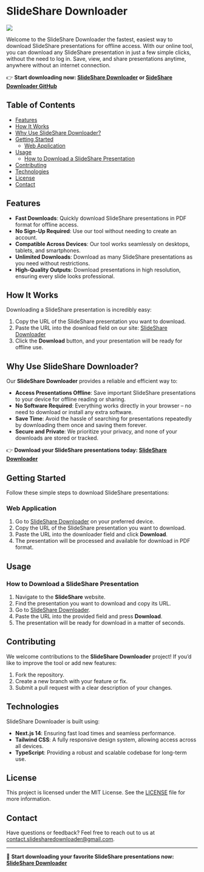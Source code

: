 # SlideShare Downloader

<img align:center src=https://slideshare-downloader.com/opengraph-image.png>

Welcome to the SlideShare Downloader the fastest, easiest way to download SlideShare presentations for offline access. With our online tool, you can download any SlideShare presentation in just a few simple clicks, without the need to log in. Save, view, and share presentations anytime, anywhere without an internet connection.

👉 **Start downloading now: [SlideShare Downloader](https://slideshare-downloader.com) or [SideShare Downloader GitHub](https://slidesharedownloader.github.io/slidesharedownloader/)** 


## Table of Contents

- [Features](#features)
- [How It Works](#how-it-works)
- [Why Use SlideShare Downloader?](#why-use-slideshare-downloader)
- [Getting Started](#getting-started)
  - [Web Application](#web-application)
- [Usage](#usage)
  - [How to Download a SlideShare Presentation](#how-to-download-a-slideshare-presentation)
- [Contributing](#contributing)
- [Technologies](#technologies)
- [License](#license)
- [Contact](#contact)

## Features

- **Fast Downloads**: Quickly download SlideShare presentations in PDF format for offline access.
- **No Sign-Up Required**: Use our tool without needing to create an account.
- **Compatible Across Devices**: Our tool works seamlessly on desktops, tablets, and smartphones.
- **Unlimited Downloads**: Download as many SlideShare presentations as you need without restrictions.
- **High-Quality Outputs**: Download presentations in high resolution, ensuring every slide looks professional.

## How It Works

Downloading a SlideShare presentation is incredibly easy:
1. Copy the URL of the SlideShare presentation you want to download.
2. Paste the URL into the download field on our site: [SlideShare Downloader](https://slideshare-downloader.com)
3. Click the **Download** button, and your presentation will be ready for offline use.

## Why Use SlideShare Downloader?

Our **SlideShare Downloader** provides a reliable and efficient way to:
- **Access Presentations Offline**: Save important SlideShare presentations to your device for offline reading or sharing.
- **No Software Required**: Everything works directly in your browser – no need to download or install any extra software.
- **Save Time**: Avoid the hassle of searching for presentations repeatedly by downloading them once and saving them forever.
- **Secure and Private**: We prioritize your privacy, and none of your downloads are stored or tracked.

👉 **Download your SlideShare presentations today: [SlideShare Downloader](https://slideshare-downloader.com)**

## Getting Started

Follow these simple steps to download SlideShare presentations:

### Web Application

1. Go to [SlideShare Downloader](https://slideshare-downloader.com) on your preferred device.
2. Copy the URL of the SlideShare presentation you want to download.
3. Paste the URL into the downloader field and click **Download**.
4. The presentation will be processed and available for download in PDF format.

## Usage

### How to Download a SlideShare Presentation

1. Navigate to the **SlideShare** website.
2. Find the presentation you want to download and copy its URL.
3. Go to [SlideShare Downloader](https://slideshare-downloader.com).
4. Paste the URL into the provided field and press **Download**.
5. The presentation will be ready for download in a matter of seconds.

## Contributing

We welcome contributions to the **SlideShare Downloader** project! If you’d like to improve the tool or add new features:
1. Fork the repository.
2. Create a new branch with your feature or fix.
3. Submit a pull request with a clear description of your changes.

## Technologies

SlideShare Downloader is built using:
- **Next.js 14**: Ensuring fast load times and seamless performance.
- **Tailwind CSS**: A fully responsive design system, allowing access across all devices.
- **TypeScript**: Providing a robust and scalable codebase for long-term use.

## License

This project is licensed under the MIT License. See the [LICENSE](LICENSE) file for more information.

## Contact

Have questions or feedback? Feel free to reach out to us at [contact.slidesharedownloader@gmail.com](mailto:contact.slidesharedownloader@gmail.com).

---

🚀 **Start downloading your favorite SlideShare presentations now: [SlideShare Downloader](https://slideshare-downloader.com)**



